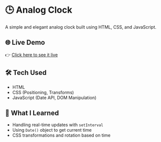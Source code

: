 # 🕒 Analog Clock

A simple and elegant analog clock built using HTML, CSS, and JavaScript.

## 🌐 Live Demo
👉 [Click here to see it live](https://codebyadib.github.io/analog-clock)

## 🛠️ Tech Used
- HTML
- CSS (Positioning, Transforms)
- JavaScript (Date API, DOM Manipulation)

## 🎯 What I Learned
- Handling real-time updates with `setInterval`
- Using `Date()` object to get current time
- CSS transformations and rotation based on time


